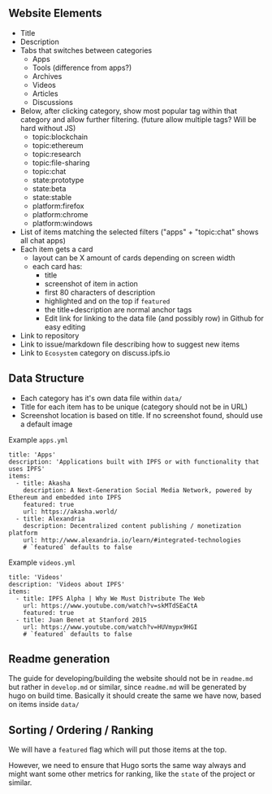 ## Website Elements

- Title
- Description
- Tabs that switches between categories
  - Apps
  - Tools (difference from apps?)
  - Archives
  - Videos
  - Articles
  - Discussions
- Below, after clicking category, show most popular tag within that category
  and allow further filtering. (future allow multiple tags? Will be hard without JS)
  - topic:blockchain
  - topic:ethereum
  - topic:research
  - topic:file-sharing
  - topic:chat
  - state:prototype
  - state:beta
  - state:stable
  - platform:firefox
  - platform:chrome
  - platform:windows
- List of items matching the selected filters ("apps" + "topic:chat" shows all chat apps)
- Each item gets a card
  - layout can be X amount of cards depending on screen width
  - each card has:
    - title
    - screenshot of item in action
    - first 80 characters of description
    - highlighted and on the top if `featured`
    - the title+description are normal anchor tags
    - Edit link for linking to the data file (and possibly row) in Github
      for easy editing
- Link to repository
- Link to issue/markdown file describing how to suggest new items
- Link to `Ecosystem` category on discuss.ipfs.io

## Data Structure

- Each category has it's own data file within `data/`
- Title for each item has to be unique (category should not be in URL)
- Screenshot location is based on title. If no screenshot found, should use a default image

Example `apps.yml`

```
title: 'Apps'
description: 'Applications built with IPFS or with functionality that uses IPFS'
items:
  - title: Akasha
    description: A Next-Generation Social Media Network, powered by Ethereum and embedded into IPFS
    featured: true
    url: https://akasha.world/
  - title: Alexandria
    description: Decentralized content publishing / monetization platform
    url: http://www.alexandria.io/learn/#integrated-technologies
    # `featured` defaults to false
```

Example `videos.yml`

```
title: 'Videos'
description: 'Videos about IPFS'
items:
  - title: IPFS Alpha | Why We Must Distribute The Web
    url: https://www.youtube.com/watch?v=skMTdSEaCtA
    featured: true
  - title: Juan Benet at Stanford 2015
    url: https://www.youtube.com/watch?v=HUVmypx9HGI
    # `featured` defaults to false
```

## Readme generation

The guide for developing/building the website should not be in `readme.md` but
rather in `develop.md` or similar, since `readme.md` will be generated by hugo
on build time. Basically it should create the same we have now, based on items
inside `data/`

## Sorting / Ordering / Ranking

We will have a `featured` flag which will put those items at the top. 

However, we need to ensure that Hugo sorts the same way always and might want
some other metrics for ranking, like the `state` of the project or similar.
